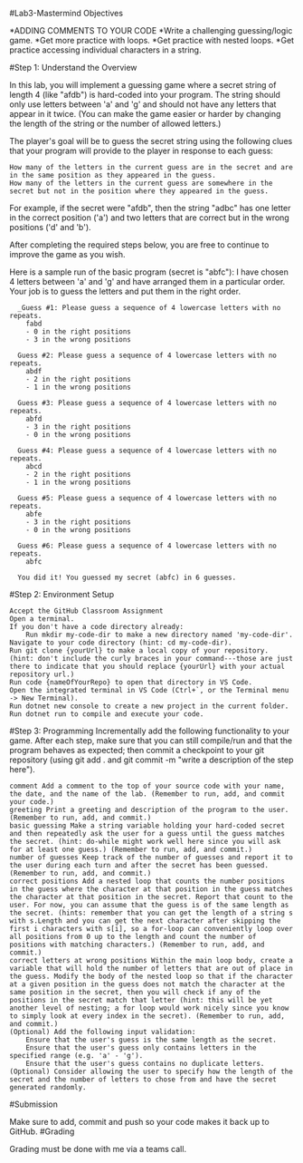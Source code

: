 #Lab3-Mastermind
Objectives

*ADDING COMMENTS TO YOUR CODE
*Write a challenging guessing/logic game.
*Get more practice with loops.
*Get practice with nested loops.
*Get practice accessing individual characters in a string.

 
#Step 1: Understand the Overview

In this lab, you will implement a guessing game where a secret string of length 4 (like "afdb") is hard-coded into your program. The string should only use letters between 'a' and 'g' and should not have any letters that appear in it twice. (You can make the game easier or harder by changing the length of the string or the number of allowed letters.)

The player's goal will be to guess the secret string using the following clues that your program will provide to the player in response to each guess:

    How many of the letters in the current guess are in the secret and are in the same position as they appeared in the guess.
    How many of the letters in the current guess are somewhere in the secret but not in the position where they appeared in the guess.

For example, if the secret were "afdb", then the string "adbc" has one letter in the correct position ('a') and two letters that are correct but in the wrong positions ('d' and 'b').

After completing the required steps below, you are free to continue to improve the game as you wish.

Here is a sample run of the basic program (secret is "abfc"):
I have chosen 4 letters between 'a' and 'g' and have arranged them in a particular order.
Your job is to guess the letters and put them in the right order.

      _Guess #1: Please guess a sequence of 4 lowercase letters with no repeats.
        fabd
        - 0 in the right positions
        - 3 in the wrong positions

      Guess #2: Please guess a sequence of 4 lowercase letters with no repeats.
        abdf
        - 2 in the right positions
        - 1 in the wrong positions

      Guess #3: Please guess a sequence of 4 lowercase letters with no repeats.
        abfd
        - 3 in the right positions
        - 0 in the wrong positions

      Guess #4: Please guess a sequence of 4 lowercase letters with no repeats.
        abcd
        - 2 in the right positions
        - 1 in the wrong positions

      Guess #5: Please guess a sequence of 4 lowercase letters with no repeats.
        abfe
        - 3 in the right positions
        - 0 in the wrong positions

      Guess #6: Please guess a sequence of 4 lowercase letters with no repeats.
        abfc

      You did it! You guessed my secret (abfc) in 6 guesses.
        
#Step 2: Environment Setup 

    Accept the GitHub Classroom Assignment 
    Open a terminal.
    If you don't have a code directory already:
        Run mkdir my-code-dir to make a new directory named 'my-code-dir'.
    Navigate to your code directory (hint: cd my-code-dir).
    Run git clone {yourUrl} to make a local copy of your repository. (hint: don't include the curly braces in your command---those are just there to indicate that you should replace {yourUrl} with your actual repository url.)
    Run code {nameOfYourRepo} to open that directory in VS Code.
    Open the integrated terminal in VS Code (Ctrl+`, or the Terminal menu -> New Terminal).
    Run dotnet new console to create a new project in the current folder.
    Run dotnet run to compile and execute your code.
  
#Step 3: Programming
Incrementally add the following functionality to your game. After each step, make sure that you can still compile/run and that the program behaves as expected; then commit a checkpoint to your git repository (using git add . and git commit -m "write a description of the step here").

    comment Add a comment to the top of your source code with your name, the date, and the name of the lab. (Remember to run, add, and commit your code.)
    greeting Print a greeting and description of the program to the user. (Remember to run, add, and commit.)
    basic guessing Make a string variable holding your hard-coded secret and then repeatedly ask the user for a guess until the guess matches the secret. (hint: do-while might work well here since you will ask for at least one guess.) (Remember to run, add, and commit.)
    number of guesses Keep track of the number of guesses and report it to the user during each turn and after the secret has been guessed. (Remember to run, add, and commit.)
    correct positions Add a nested loop that counts the number positions in the guess where the character at that position in the guess matches the character at that position in the secret. Report that count to the user. For now, you can assume that the guess is of the same length as the secret. (hints: remember that you can get the length of a string s with s.Length and you can get the next character after skipping the first i characters with s[i], so a for-loop can conveniently loop over all positions from 0 up to the length and count the number of positions with matching characters.) (Remember to run, add, and commit.)
    correct letters at wrong positions Within the main loop body, create a variable that will hold the number of letters that are out of place in the guess. Modify the body of the nested loop so that if the character at a given position in the guess does not match the character at the same position in the secret, then you will check if any of the positions in the secret match that letter (hint: this will be yet another level of nesting; a for loop would work nicely since you know to simply look at every index in the secret). (Remember to run, add, and commit.)
    (Optional) Add the following input validation:
        Ensure that the user's guess is the same length as the secret.
        Ensure that the user's guess only contains letters in the specified range (e.g. 'a' - 'g').
        Ensure that the user's guess contains no duplicate letters.
    (Optional) Consider allowing the user to specify how the length of the secret and the number of letters to chose from and have the secret generated randomly.
    
#Submission

Make sure to add, commit and push so your code makes it back up to GitHub.
#Grading

Grading must be done with me via a teams call.
